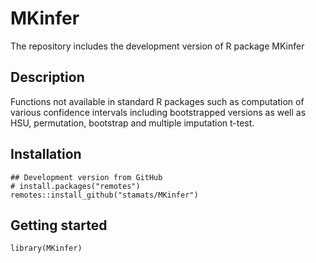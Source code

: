 # MKinfer
The repository includes the development version of R package MKinfer

## Description
Functions not available in standard R packages such as computation of various confidence intervals including bootstrapped versions as well as HSU, permutation, bootstrap and multiple imputation t-test.

## Installation

```{r, eval = FALSE}
## Development version from GitHub
# install.packages("remotes")
remotes::install_github("stamats/MKinfer")
```

## Getting started

```{r}
library(MKinfer)
```
